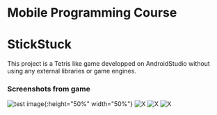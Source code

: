 # Mobile Programming Course
# StickStuck
This project is a Tetris like game developped on AndroidStudio without using any external libraries or game engines.

### Screenshots from game


![test image](https://github.com/ebocugoz/Mobile-Programming-Course/blob/master/Screenshots/Screenshot_2016-05-08-15-24-32.png){:height="50%" width="50%"}
![X](https://github.com/ebocugoz/Mobile-Programming-Course/blob/master/Screenshots/Screenshot_2016-05-08-15-25-02.png&s=200)
![X](https://github.com/ebocugoz/Mobile-Programming-Course/blob/master/Screenshots/Screenshot_2016-05-08-15-26-19.png)
![X](https://github.com/ebocugoz/Mobile-Programming-Course/blob/master/Screenshots/Screenshot_2016-05-08-15-45-20.png)
